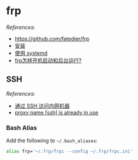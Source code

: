 # frp

*References*:

- https://github.com/fatedier/frp
- [安装](https://gofrp.org/docs/setup/)
- [使用 systemd](https://gofrp.org/docs/setup/systemd/)
- [frp怎样开机启动和后台运行?](https://github.com/fatedier/frp/issues/176)

## SSH

*References*:

- [通过 SSH 访问内网机器](https://gofrp.org/docs/examples/ssh/)
- [proxy name [ssh] is already in use](https://github.com/fatedier/frp/issues/458#issuecomment-711144139)

### Bash Alias

Add the following to `~/.bash_aliases`:

```bash
alias frp='~/.frp/frpc --config ~/.frp/frpc.ini'
```
